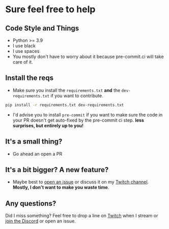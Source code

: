 # Sure feel free to help

## Code Style and Things

-   Python >= 3.9
-   I use black
-   I use spaces
-   You mostly don't have to worry about it because pre-commit.ci will take care of it.

## Install the reqs

-   Make sure you install the `requirements.txt` **and** the `dev-requirements.txt` if you want to contribute.

```bash
pip install -r requirements.txt dev-requirements.txt
```

-   I'd advise you to install `pre-commit` if you want to make sure the code in your PR doesn't get auto-fixed by the pre-commit ci step. **less surprises, but entirely up to you!**

## It's a small thing?

-   Go ahead an open a PR

## It's a bit bigger? A new feature?

-   Maybe best to [open an issue](https://github.com/bastienboutonnet/datafrittata-twitch-chatbot/issues/new) or discuss it on my [Twitch channel](https://www.twitch.tv/datafrittata). **Mostly, I don't want to make you waste time**.

## Any questions?

Did I miss something? Feel free to drop a line on [Twitch](https://discord.gg/pVjmvSSm7E) when I stream or [join the Discord](https://discord.gg/pVjmvSSm7E) or open an issue.
